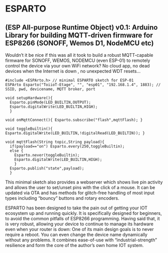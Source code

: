 # ESPARTO 
## (ESP All-purpose Runtime Object) v0.1: Arduino Library for building MQTT-driven firmware for ESP8266 (SONOFF, Wemos D1, NodeMCU etc)

Wouldn’t it be nice if this was all it took to build a robust MQTT-capable firmware for SONOFF, WEMOS, NODEMCU (even ESP-01)  to remotely control the device via your own WiFi network? No cloud app, no dead devices when the Internet is down , no unexpected WDT resets…
```
#include <ESPArto.h> // minimal ESPARTO sketch for ESP-01
ESPArto Esparto("ToiioT-Etage", "", "esp01", "192.168.1.4", 1883); // SSID, pwd, devicename, MQTT broker, port

void setupHardware(){
  Esparto.pinMode(LED_BUILTIN,OUTPUT);
  Esparto.digitalWrite(LED_BUILTIN,HIGH);
  }
  
void onMqttConnect(){ Esparto.subscribe("flash",mqttFlash); }

void toggleBuiltin(){ Esparto.digitalWrite(LED_BUILTIN,!digitalRead(LED_BUILTIN)); }

void mqttFlash(String topic,String payload){
  if(payload=="on") Esparto.every(250,toggleBuiltin);
  else { 
    Esparto.never(toggleBuiltin);
    Esparto.digitalWrite(LED_BUILTIN,HIGH);
    }
  Esparto.publish("state",payload);
  }
```
This minimal sketch also provides a webserver which shows live pin activity and allows the user to set/unset pins with the click of a mouse. It can be updated via OTA and has methods for glitch-free handling of most input types including “bouncy” buttons and rotary encoders.

ESPARTO has been designed to take the pain out of getting your IOT ecosystem up and running quickly. It is specifically designed for beginners, to avoid the common pitfalls of ESP8266 programming. Having said that, it is very robust, allowing your device to continue to manage its hardware even when your router is down:  One of its main design goals is to never require a reboot. You can even change the device name dynamically without any problems. It combines ease-of-use with “industrial-strength” resilience and form the core of the author’s own home IOT system.

